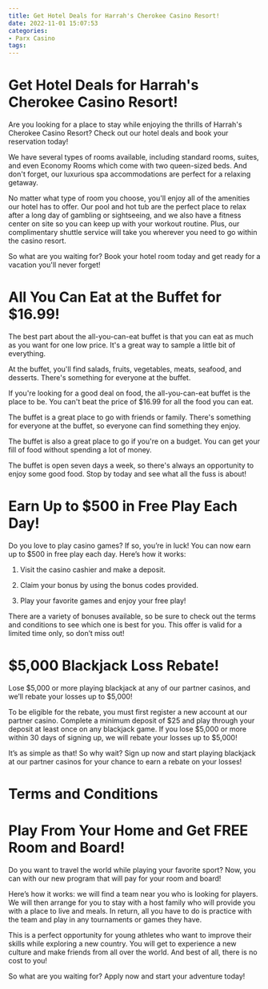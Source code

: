 ```yaml
---
title: Get Hotel Deals for Harrah's Cherokee Casino Resort! 
date: 2022-11-01 15:07:53
categories:
- Parx Casino
tags:
---
```



#  Get Hotel Deals for Harrah's Cherokee Casino Resort! 

Are you looking for a place to stay while enjoying the thrills of Harrah's Cherokee Casino Resort? Check out our hotel deals and book your reservation today!

We have several types of rooms available, including standard rooms, suites, and even Economy Rooms which come with two queen-sized beds. And don't forget, our luxurious spa accommodations are perfect for a relaxing getaway.

No matter what type of room you choose, you'll enjoy all of the amenities our hotel has to offer. Our pool and hot tub are the perfect place to relax after a long day of gambling or sightseeing, and we also have a fitness center on site so you can keep up with your workout routine. Plus, our complimentary shuttle service will take you wherever you need to go within the casino resort.

So what are you waiting for? Book your hotel room today and get ready for a vacation you'll never forget!

#  All You Can Eat at the Buffet for $16.99!

The best part about the all-you-can-eat buffet is that you can eat as much as you want for one low price. It's a great way to sample a little bit of everything.

At the buffet, you'll find salads, fruits, vegetables, meats, seafood, and desserts. There's something for everyone at the buffet.

If you're looking for a good deal on food, the all-you-can-eat buffet is the place to be. You can't beat the price of $16.99 for all the food you can eat.

The buffet is a great place to go with friends or family. There's something for everyone at the buffet, so everyone can find something they enjoy.

The buffet is also a great place to go if you're on a budget. You can get your fill of food without spending a lot of money.

The buffet is open seven days a week, so there's always an opportunity to enjoy some good food. Stop by today and see what all the fuss is about!

#  Earn Up to $500 in Free Play Each Day!

Do you love to play casino games? If so, you’re in luck! You can now earn up to $500 in free play each day. Here’s how it works:

1. Visit the casino cashier and make a deposit.

2. Claim your bonus by using the bonus codes provided.

3. Play your favorite games and enjoy your free play!

There are a variety of bonuses available, so be sure to check out the terms and conditions to see which one is best for you. This offer is valid for a limited time only, so don’t miss out!

#  $5,000 Blackjack Loss Rebate!

Lose $5,000 or more playing blackjack at any of our partner casinos, and we’ll rebate your losses up to $5,000!

To be eligible for the rebate, you must first register a new account at our partner casino. Complete a minimum deposit of $25 and play through your deposit at least once on any blackjack game. If you lose $5,000 or more within 30 days of signing up, we will rebate your losses up to $5,000!

It’s as simple as that! So why wait? Sign up now and start playing blackjack at our partner casinos for your chance to earn a rebate on your losses!

# Terms and Conditions

#  Play From Your Home and Get FREE Room and Board!

Do you want to travel the world while playing your favorite sport? Now, you can with our new program that will pay for your room and board!

Here’s how it works: we will find a team near you who is looking for players. We will then arrange for you to stay with a host family who will provide you with a place to live and meals. In return, all you have to do is practice with the team and play in any tournaments or games they have.

This is a perfect opportunity for young athletes who want to improve their skills while exploring a new country. You will get to experience a new culture and make friends from all over the world. And best of all, there is no cost to you!

So what are you waiting for? Apply now and start your adventure today!
